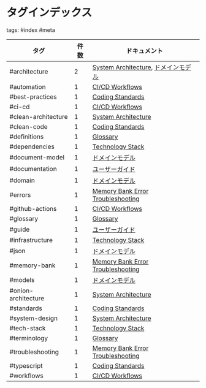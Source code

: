 # タグインデックス

tags: #index #meta

| タグ | 件数 | ドキュメント |
|-----|------|-------------|
| #architecture | 2 | [System Architecture](/architecture.md), [ドメインモデル](/domain-models.md) |
| #automation | 1 | [CI/CD Workflows](/ci-cd/workflows.md) |
| #best-practices | 1 | [Coding Standards](/coding-standards.md) |
| #ci-cd | 1 | [CI/CD Workflows](/ci-cd/workflows.md) |
| #clean-architecture | 1 | [System Architecture](/architecture.md) |
| #clean-code | 1 | [Coding Standards](/coding-standards.md) |
| #definitions | 1 | [Glossary](/glossary.md) |
| #dependencies | 1 | [Technology Stack](/tech-stack.md) |
| #document-model | 1 | [ドメインモデル](/domain-models.md) |
| #documentation | 1 | [ユーザーガイド](/user-guide.md) |
| #domain | 1 | [ドメインモデル](/domain-models.md) |
| #errors | 1 | [Memory Bank Error Troubleshooting](/ci-cd/memory-bank-errors.md) |
| #github-actions | 1 | [CI/CD Workflows](/ci-cd/workflows.md) |
| #glossary | 1 | [Glossary](/glossary.md) |
| #guide | 1 | [ユーザーガイド](/user-guide.md) |
| #infrastructure | 1 | [Technology Stack](/tech-stack.md) |
| #json | 1 | [ドメインモデル](/domain-models.md) |
| #memory-bank | 1 | [Memory Bank Error Troubleshooting](/ci-cd/memory-bank-errors.md) |
| #models | 1 | [ドメインモデル](/domain-models.md) |
| #onion-architecture | 1 | [System Architecture](/architecture.md) |
| #standards | 1 | [Coding Standards](/coding-standards.md) |
| #system-design | 1 | [System Architecture](/architecture.md) |
| #tech-stack | 1 | [Technology Stack](/tech-stack.md) |
| #terminology | 1 | [Glossary](/glossary.md) |
| #troubleshooting | 1 | [Memory Bank Error Troubleshooting](/ci-cd/memory-bank-errors.md) |
| #typescript | 1 | [Coding Standards](/coding-standards.md) |
| #workflows | 1 | [CI/CD Workflows](/ci-cd/workflows.md) |
